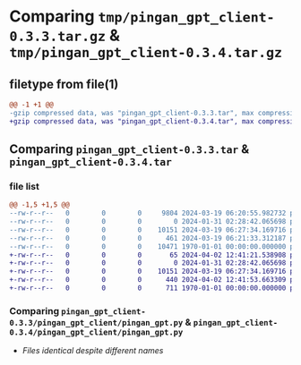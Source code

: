 # Comparing `tmp/pingan_gpt_client-0.3.3.tar.gz` & `tmp/pingan_gpt_client-0.3.4.tar.gz`

## filetype from file(1)

```diff
@@ -1 +1 @@
-gzip compressed data, was "pingan_gpt_client-0.3.3.tar", max compression
+gzip compressed data, was "pingan_gpt_client-0.3.4.tar", max compression
```

## Comparing `pingan_gpt_client-0.3.3.tar` & `pingan_gpt_client-0.3.4.tar`

### file list

```diff
@@ -1,5 +1,5 @@
--rw-r--r--   0        0        0     9804 2024-03-19 06:20:55.982732 pingan_gpt_client-0.3.3/README.md
--rw-r--r--   0        0        0        0 2024-01-31 02:28:42.065698 pingan_gpt_client-0.3.3/pingan_gpt_client/__init__.py
--rw-r--r--   0        0        0    10151 2024-03-19 06:27:34.169716 pingan_gpt_client-0.3.3/pingan_gpt_client/pingan_gpt.py
--rw-r--r--   0        0        0      461 2024-03-19 06:21:33.312187 pingan_gpt_client-0.3.3/pyproject.toml
--rw-r--r--   0        0        0    10471 1970-01-01 00:00:00.000000 pingan_gpt_client-0.3.3/PKG-INFO
+-rw-r--r--   0        0        0       65 2024-04-02 12:41:21.538908 pingan_gpt_client-0.3.4/README.md
+-rw-r--r--   0        0        0        0 2024-01-31 02:28:42.065698 pingan_gpt_client-0.3.4/pingan_gpt_client/__init__.py
+-rw-r--r--   0        0        0    10151 2024-03-19 06:27:34.169716 pingan_gpt_client-0.3.4/pingan_gpt_client/pingan_gpt.py
+-rw-r--r--   0        0        0      440 2024-04-02 12:41:53.663309 pingan_gpt_client-0.3.4/pyproject.toml
+-rw-r--r--   0        0        0      711 1970-01-01 00:00:00.000000 pingan_gpt_client-0.3.4/PKG-INFO
```

### Comparing `pingan_gpt_client-0.3.3/pingan_gpt_client/pingan_gpt.py` & `pingan_gpt_client-0.3.4/pingan_gpt_client/pingan_gpt.py`

 * *Files identical despite different names*

